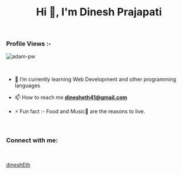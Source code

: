 <h1 align="center">Hi 👋, I'm Dinesh Prajapati</h1>
<!-- <h3 align="center">Student at   🌟.</h3> -->

<br>

<p align="right"> <h3>Profile Views :-</h3> <img src="https://komarev.com/ghpvc/?username=adam-pw&label=Profile%20views&color=0e75b6&style=flat"
    alt="adam-pw" /> 
  </p>

<br>


- 🌱 I’m currently learning Web Development and other programming languages

- 📫 How to reach me **dinesheth41@gmail.com**

- ⚡ Fun fact :- Food and Music🎵 are the reasons to live.

<br>

<h3 align="left">Connect with me:</h3>
<p align="left">
</p>

<br>



[dineshEth](https://github.com/dineshEth)
